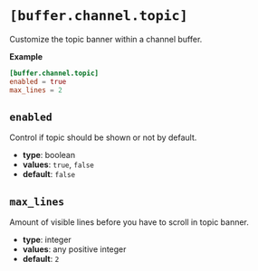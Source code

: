 # `[buffer.channel.topic]`

Customize the topic banner within a channel buffer.

**Example**

```toml
[buffer.channel.topic]
enabled = true
max_lines = 2
```

## `enabled`

Control if topic should be shown or not by default.

- **type**: boolean
- **values**: `true`, `false`
- **default**: `false`

## `max_lines`

Amount of visible lines before you have to scroll in topic banner.

- **type**: integer
- **values**: any positive integer
- **default**: `2`

